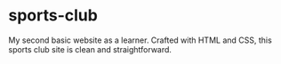 # sports-club
My second basic website as a learner. Crafted with HTML and CSS, this sports club site is clean and straightforward. 
